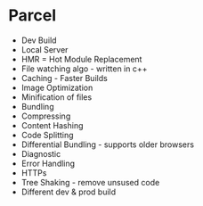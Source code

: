 # Parcel
- Dev Build
- Local Server
- HMR = Hot Module Replacement 
- File watching algo - written in c++
- Caching - Faster Builds 
- Image Optimization
- Minification of files
- Bundling
- Compressing
- Content Hashing
- Code Splitting
- Differential Bundling - supports older browsers
- Diagnostic
- Error Handling
- HTTPs
- Tree Shaking - remove unsused code
- Different dev & prod build
